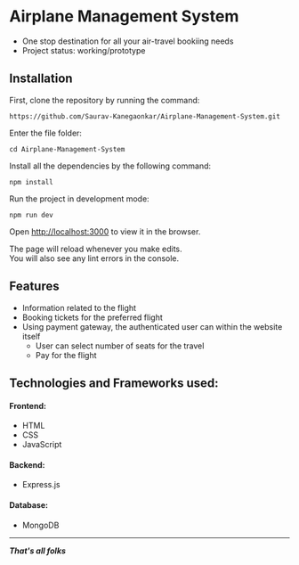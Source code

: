 # Airplane Management System
* One stop destination for all your air-travel bookiing needs
* Project status: working/prototype

## Installation

First, clone the repository by running the command:

    https://github.com/Saurav-Kanegaonkar/Airplane-Management-System.git

Enter the file folder:

    cd Airplane-Management-System

Install all the dependencies by the following command:

    npm install

Run the project in development mode:

    npm run dev

Open [http://localhost:3000](http://localhost:4000) to view it in the browser.

The page will reload whenever you make edits.<br />
You will also see any lint errors in the console.

## Features

 * Information related to the flight
 * Booking tickets for the preferred flight
 * Using payment gateway, the authenticated user can within the website itself
	 * User can select number of seats for the travel
	 * Pay for the flight

## Technologies and Frameworks used:

#### Frontend:
 * HTML
 * CSS
 * JavaScript

#### Backend:
 * Express.js

#### Database:
 * MongoDB
***

**_That's all folks_**
